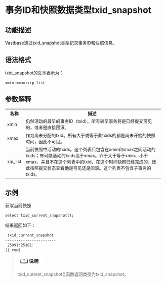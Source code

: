 # 事务ID和快照数据类型txid_snapshot

## 功能描述

Vastbase通过txid_snapshot类型记录事务ID和快照信息。

## 语法格式

txid_snapshot的文本表示为：

```
xmin:xmax:xip_list
```

## 参数解释

<table>
    <tr>
    <th>名称</th>
    <th>描述</th>
    </tr>
    <tr>
    <td>xmin</td>
    <td>仍然活动的最早的事务ID（txid）。所有较早事务将是已经提交可见的，或者是直接回滚。</td>
    </tr>
    <tr>
    <td>xmax</td>
    <td>作为尚未分配的txid。所有大于或等于此txids的都是尚未开始的快照时间，因此不可见。</td></tr>
    <tr>
    <td>xip_list</td>
    <td>当前快照中活动的txids。这个列表只包含在xmin和xmax之间活动的txids；有可能活动的txids高于xmax。介于大于等于xmin、小于xmax，并且不在这个列表中的txid，在这个时间快照已经完成的，因此按照提交状态查看他是可见还是回滚。这个列表不包含子事务的txids。
</td></tr>
</table>

## **示例**

获取当前快照

```
select txid_current_snapshot(); 
```

结果返回如下：

```
 txid_current_snapshot
-----------------------
 25091:25101:
(1 row)
```

> <div align="left"><img src="image/image1.png" style="zoom:25%")</div>  
>
> txid_current_snapshot()函数返回类型为txid_snapshot。